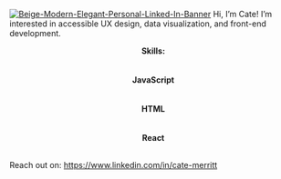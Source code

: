 <a href='https://postimg.cc/kB37q8Jw' target='_blank'><img src='https://i.postimg.cc/kB37q8Jw/Beige-Modern-Elegant-Personal-Linked-In-Banner.png' border='0' alt='Beige-Modern-Elegant-Personal-Linked-In-Banner'/></a>
Hi, I’m Cate! I’m interested in accessible UX design, data visualization, and front-end development.
<br><b><center>Skills:</center></b></br>
<br><b><center>JavaScript</center></b></br>
<br><b><center>HTML</center></b></br>
<br><b><center>React</center></b></br>

Reach out on: https://www.linkedin.com/in/cate-merritt


